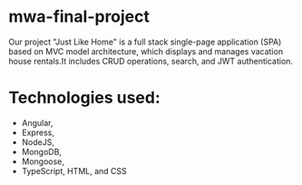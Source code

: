 # mwa-final-project


Our project "Just Like Home" is a full stack single-page application (SPA) based on MVC model architecture, which displays and manages vacation house rentals.It includes CRUD operations, search, and JWT authentication. 

# Technologies used: 

* Angular, 
* Express, 
* NodeJS, 
* MongoDB, 
* Mongoose, 
* TypeScript, HTML, and CSS
